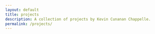 ```yaml
---
layout: default
title: projects
description: A collection of projects by Kevin Cunanan Chappelle.
permalink: /projects/
---
```


<div id="link-container">
  <ul id="project-list">
    <!-- Projects will be dynamically populated by main.js -->
  </ul>
</div>